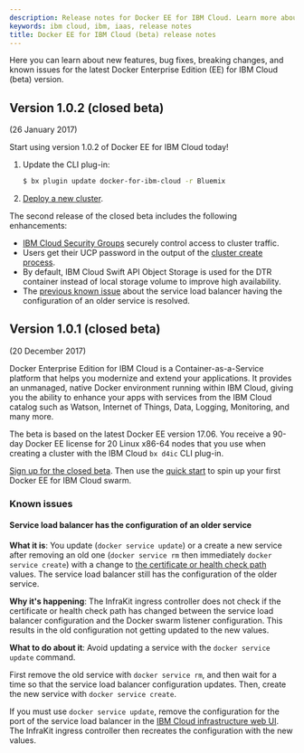```yaml
---
description: Release notes for Docker EE for IBM Cloud. Learn more about the changes introduced in the latest versions.
keywords: ibm cloud, ibm, iaas, release notes
title: Docker EE for IBM Cloud (beta) release notes
---
```


Here you can learn about new features, bug fixes, breaking changes, and known issues for the latest Docker Enterprise Edition (EE) for IBM Cloud (beta) version.

## Version 1.0.2 (closed beta)

(26 January 2017)

Start using version 1.0.2 of Docker EE for IBM Cloud today!

1. Update the CLI plug-in:

   ```bash
   $ bx plugin update docker-for-ibm-cloud -r Bluemix
   ```

2. [Deploy a new cluster](administer-swarmd.md#create-swarms).

The second release of the closed beta includes the following enhancements:

* [IBM Cloud Security Groups](https://console.bluemix.net/docs/infrastructure/security-groups/sg_overview.html#about-security-groups) securely control access to cluster traffic.
* Users get their UCP password in the output of the [cluster create process](administer-swarmd.md#create-swarms).
* By default, IBM Cloud Swift API Object Storage is used for the DTR container instead of local storage volume to improve high availability.
* The [previous known issue](#service-load-balancer-has-the-configuration-of-an-older-service) about the service load balancer having the configuration of an older service is resolved.

## Version 1.0.1 (closed beta)

(20 December 2017)

Docker Enterprise Edition for IBM Cloud is a Container-as-a-Service platform that helps you modernize and extend your applications. It provides an unmanaged, native Docker environment running within IBM Cloud, giving you the ability to enhance your apps with services from the IBM Cloud catalog such as Watson, Internet of Things, Data, Logging, Monitoring, and many more.

The beta is based on the latest Docker EE version 17.06. You receive a 90-day Docker EE license for 20 Linux x86-64 nodes that you use when creating a cluster with the IBM Cloud `bx d4ic` CLI plug-in.

[Sign up for the closed beta](mailto:sealbou@us.ibm.com). Then use the [quick start](quickstart.md) to spin up your first Docker EE for IBM Cloud swarm.

### Known issues

#### Service load balancer has the configuration of an older service

**What it is**: You update (`docker service update`) or a create a new service after removing an old one (`docker service rm` then immediately `docker service create`) with a change to [the certificate or health check path](load-balancer.md#labels-for-ssl-termination-and-health-check-paths) values. The service load balancer still has the configuration of the older service.

**Why it's happening**: The InfraKit ingress controller does not check if the certificate or health check path has changed between the service load balancer configuration and the Docker swarm listener configuration. This results in the old configuration not getting updated to the new values.

**What to do about it**: Avoid updating a service with the `docker service update` command.

First remove the old service with `docker service rm`, and then wait for a time so that the service load balancer configuration updates. Then, create the new service with `docker service create`.

If you must use `docker service update`, remove the configuration for the port of the service load balancer in the [IBM Cloud infrastructure web UI](https://control.softlayer.com/). The InfraKit ingress controller then recreates the configuration with the new values.
